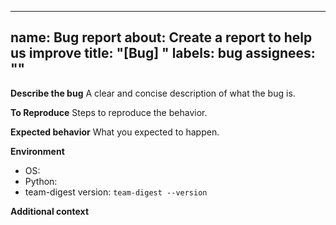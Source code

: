 
---
name: Bug report
about: Create a report to help us improve
title: "[Bug] "
labels: bug
assignees: ""
---

**Describe the bug**
A clear and concise description of what the bug is.

**To Reproduce**
Steps to reproduce the behavior.

**Expected behavior**
What you expected to happen.

**Environment**
- OS:
- Python:
- team-digest version: `team-digest --version`

**Additional context**

